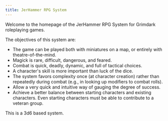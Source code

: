 ```yaml
---
title: JerHammer RPG System
---
```


Welcome to the homepage of the JerHammer RPG System for Grimdark roleplaying games.

The objectives of this system are:
- The game can be played both with miniatures on a map, or entirely with theatre-of-the-mind.
- Magick is rare, difficult, dangerous, and feared.
- Combat is quick, deadly, dynamic, and full of tactical choices.
- A character's skill is more important than luck of the dice.
- The system favors complexity once (at character creation) rather than repeatedly during combat (e.g., in looking up modifiers to combat rolls).
- Allow a very quick and intuitive way of gauging the degree of success.
- Achieve a better balance between starting characters and existing characters. Even starting characters must be able to contribute to a veteran group.

This is a 3d6 based system.